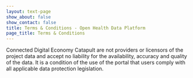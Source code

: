 ```yaml
---
layout: text-page
show_about: false
show_contact: false
title: Terms & Conditions - Open Health Data Platform
page_title: Terms & Conditions
---
```


Connected Digital Economy Catapult are not providers or licensors of
the project data and accept no liability for the availability,
accuracy and quality of the data. It is a condition of the use of the
portal that users comply with all applicable data protection
legislation.
